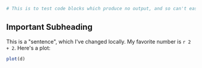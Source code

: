 ``` {.r echo="FALSE"}
# This is to test code blocks which produce no output, and so can't easily be\n# diffed\nd <- data.frame(x = rnorm(10), y = rnorm(10))
```

Important Subheading
--------------------

This is a "sentence", which I've changed locally. My favorite number is
`r 2 + 2`. Here's a plot:

``` {.r echo="FALSE"}
plot(d)
```
